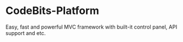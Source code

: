 # CodeBits-Platform
Easy, fast and powerful MVC framework with built-it control panel, API support and etc.
